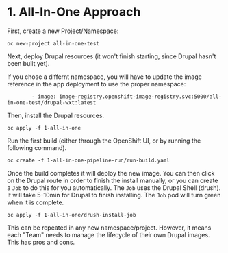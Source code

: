 # 1. All-In-One Approach

First, create a new Project/Namespace:

```
oc new-project all-in-one-test
```

Next, deploy Drupal resources (it won't finish starting, since Drupal hasn't been built yet).

If you chose a differnt namespace, you will have to update the image reference in the app deployment to use the proper namespace:

```
        - image: image-registry.openshift-image-registry.svc:5000/all-in-one-test/drupal-wxt:latest
```

Then, install the Drupal resources.

```
oc apply -f 1-all-in-one
```

Run the first build (either through the OpenShift UI, or by running the following command).

```
oc create -f 1-all-in-one-pipeline-run/run-build.yaml
```

Once the build completes it will deploy the new image.  You can then click on the Drupal route in order to finish the install manually, or you can create a `Job` to do this for you automatically.  The `Job` uses the Drupal Shell (drush).  It will take 5-10min for Drupal to finish installing.  The `Job` pod will turn green when it is complete.

```
oc apply -f 1-all-in-one/drush-install-job
```

This can be repeated in any new namespace/project.  However, it means each "Team" needs to manage the lifecycle of their own Drupal images.  This has pros and cons.
